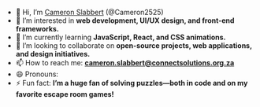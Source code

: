 - 👋 Hi, I’m [Cameron Slabbert](https://github.com/Cameron2525) (@Cameron2525)  
- 👀 I’m interested in **web development, UI/UX design, and front-end frameworks.**  
- 🌱 I’m currently learning **JavaScript, React, and CSS animations.**  
- 💞️ I’m looking to collaborate on **open-source projects, web applications, and design initiatives.**  
- 📫 How to reach me: **[cameron.slabbert@connectsolutions.org.za](mailto:cameron.slabbert@connectsolutions.org.za)**  
- 😄 Pronouns: 
- ⚡ Fun fact: **I’m a huge fan of solving puzzles—both in code and on my favorite escape room games!**  

<!---
Cameron2525/Cameron2525 is a ✨ special ✨ repository because its `README.md` (this file) appears on your GitHub profile.
You can click the Preview link to take a look at your changes.
